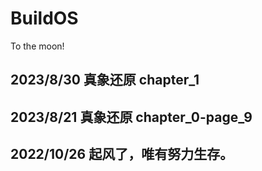 # BuildOS

To the moon!

## 2023/8/30 真象还原 chapter_1

## 2023/8/21 真象还原 chapter_0-page_9

## 2022/10/26 起风了，唯有努力生存。
